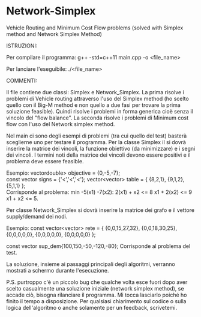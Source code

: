 # Network-Simplex
Vehicle Routing and Minimum Cost Flow problems (solved with Simplex method and Network Simplex Method)


ISTRUZIONI:

Per compilare il programma:
g++ -std=c++11 main.cpp -o <file_name>

Per lanciare l'eseguibile:
./<file_name>

COMMENTI:

Il file contiene due classi: Simplex e Network_Simplex. 
La prima risolve i problemi di Vehicle routing attraverso l'uso del Simplex method (ho scelto quello con il Big-M method e non quello a due fasi per trovare la prima soluzione feasible). Quindi risolve i problemi in forma generica cioè senza il vincolo del "flow balance".
La seconda risolve i problemi di Minimum cost flow con l'uso del Network simplex method.

Nel main ci sono degli esempi di problemi (tra cui quello del test) basterà sceglierne uno per testare il programma. 
Per la classe Simplex il si dovrà inserire la matrice dei vincoli, la funzione obiettivo (da minimizzare) e i segni dei vincoli. I termini noti della matrice dei vincoli devono essere positivi e il problema deve essere feasible.

Esempio:
vectordouble> objective = {0,-5,-7};  
    const vector<char> signs = {'<','<','<'};
    vector<vector<double>> table = {   {8,2,1},
                                       {9,1,2},
                                       {5,1,1}   };  
Corrisponde al problema:
min -5(x1) -7(x2):
	2(x1) + x2 <= 8
	x1 + 2(x2) <= 9
	x1 + x2 <= 5.


Per classe Network_Simplex si dovrà inserire la matrice dei grafo e il vettore supply/demand dei nodi.

Esempio:
const vector<vector<double>> rete = {       {0,0,15,27,32},
                                            {0,0,18,30,25},
                                            {0,0,0,0,0},
                                            {0,0,0,0,0},
                                            {0,0,0,0,0}   };

const vector<int> sup_dem{100,150,-50,-120,-80};
Corrisponde al problema del test.

La soluzione, insieme ai passaggi principali degli algoritmi, verranno mostrati a schermo durante l'esecuzione.

P.S. purtroppo c'è un piccolo bug che qualche volta esce fuori dopo aver scelto casualmente una soluzione iniziale (network simplex method), se accade ciò, bisogna rilanciare il programma. Mi tocca lasciarlo poiché ho finito il tempo a disposizione.
Per qualsiasi chiarimento sul codice o sulla logica dell'algoritmo o anche solamente per un feedback, scrivetemi.
